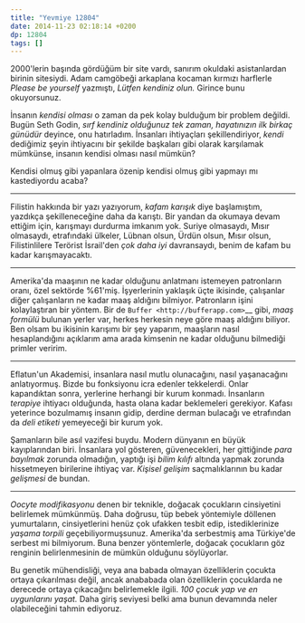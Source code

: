 ```yaml
---
title: "Yevmiye 12804"
date: 2014-11-23 02:18:14 +0200
dp: 12804
tags: []
---
```


2000'lerin başında gördüğüm bir site vardı, sanırım okuldaki
asistanlardan birinin sitesiydi. Adam camgöbeği arkaplana kocaman
kırmızı harflerle *Please be yourself* yazmıştı, *Lütfen kendiniz olun.*
Girince bunu okuyorsunuz.

İnsanın *kendisi olması* o zaman da pek kolay bulduğum bir problem
değildi. Bugün Seth Godin, *sırf kendiniz olduğunuz tek zaman,
hayatınızın ilk birkaç günüdür* deyince, onu hatırladım. İnsanları
ihtiyaçları şekillendiriyor, *kendi* dediğimiz şeyin ihtiyacını bir
şekilde başkaları gibi olarak karşılamak mümkünse, insanın kendisi
olması nasıl mümkün?

Kendisi olmuş gibi yapanlara özenip kendisi olmuş gibi yapmayı mı
kastediyordu acaba?

--------------

Filistin hakkında bir yazı yazıyorum, *kafam karışık* diye başlamıştım,
yazdıkça şekilleneceğine daha da karıştı. Bir yandan da okumaya devam
ettiğim için, karışmayı durdurma imkanım yok. Suriye olmasaydı, Mısır
olmasaydı, etrafındaki ülkeler, Lübnan olsun, Ürdün olsun, Mısır olsun,
Filistinlilere Terörist İsrail'den *çok daha iyi* davransaydı, benim de
kafam bu kadar karışmayacaktı.

--------------

Amerika'da maaşının ne kadar olduğunu anlatmanı istemeyen patronların
oranı, özel sektörde %61'miş. İşyerlerinin yaklaşık üçte ikisinde,
çalışanlar diğer çalışanların ne kadar maaş aldığını bilmiyor.
Patronların işini kolaylaştıran bir yöntem. Bir de
`Buffer <http://bufferapp.com>`__ gibi, *maaş formülü* bulunan yerler
var, herkes herkesin neye göre maaş aldığını biliyor. Ben olsam bu
ikisinin karışımı bir şey yaparım, maaşların nasıl hesaplandığını
açıklarım ama arada kimsenin ne kadar olduğunu bilmediği primler
veririm.

--------------

Eflatun'un Akademisi, insanlara nasıl mutlu olunacağını, nasıl
yaşanacağını anlatıyormuş. Bizde bu fonksiyonu icra edenler tekkelerdi.
Onlar kapandıktan sonra, yerlerine herhangi bir kurum konmadı.
İnsanların *terapiye* ihtiyacı olduğunda, hasta olana kadar beklemeleri
gerekiyor. Kafası yeterince bozulmamış insanın gidip, derdine derman
bulacağı ve etrafından da *deli etiketi* yemeyeceği bir kurum yok.

Şamanların bile asıl vazifesi buydu. Modern dünyanın en büyük
kayıplarından biri. İnsanlara yol gösteren, güvenecekleri, her
gittiğinde *para bayılmak* zorunda olmadığın, yaptığı işi *bilim kılıfı*
altında yapmak zorunda hissetmeyen birilerine ihtiyaç var. *Kişisel
gelişim* saçmalıklarının bu kadar *gelişmesi* de bundan.

--------------

*Oocyte modifikasyonu* denen bir teknikle, doğacak çocukların
cinsiyetini belirlemek mümkünmüş. Daha doğrusu, tüp bebek yöntemiyle
döllenen yumurtaların, cinsiyetlerini henüz çok ufakken tesbit edip,
istediklerinize *yaşama torpili* geçebiliyormuşsunuz. Amerika'da
serbestmiş ama Türkiye'de serbest mi bilmiyorum. Buna benzer
yöntemlerle, doğacak çocukların göz renginin belirlenmesinin de mümkün
olduğunu söylüyorlar.

Bu genetik mühendisliği, veya ana babada olmayan özelliklerin çocukta
ortaya çıkarılması değil, ancak anababada olan özelliklerin çocuklarda
ne derecede ortaya çıkacağını belirlemekle ilgili. *100 çocuk yap ve en
uygunlarını yaşat.* Daha giriş seviyesi belki ama bunun devamında neler
olabileceğini tahmin ediyoruz.

